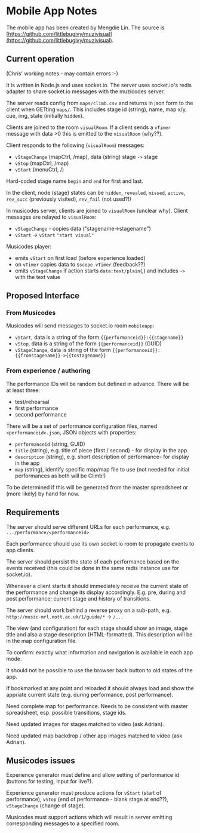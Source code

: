 # Mobile App Notes

The mobile app has been created by Mengdie Lin. The source is [https://github.com/littlebugivy/muzivisual](https://github.com/littlebugivy/muzivisual).

## Current operation

(Chris' working notes - may contain errors :-)

It is written in Node.js and uses socket.io. The server uses socket.io's redis adapter to share socket.io messages with the muzicodes server. 

The server reads config from `maps/climb.csv` and returns in json form to the client when GETting `maps/`. This includes stage id (string), name, map x/y, cue, img, state (initially `hidden`).

Clients are joined to the room `visualRoom`. If a client sends a `vTimer` message with data >0 this is emitted to the `visualRoom` (why??).

Client responds to the following (`visualRoom`) messages:
- `vStageChange` (mapCtrl, /map), data (string) stage `->` stage
- `vStop` (mapCtrl, /map)
- `vStart` (menuCtrl, /)

Hard-coded stage name `begin` and `end` for first and last.

In the client, node (stage) states can be `hidden`, `revealed`, `missed`, `active`, `rev_succ` (previously visited), `rev_fail` (not used?!)

In musicodes server, clients are joined to `visualRoom` (unclear why). Client messages are relayed to `visualRoom`:
- `vStageChange` - copies data ("stagename->stagename")
- `vStart` -> `vStart` `"start visual"`

Musicodes player:
- emits `vStart` on first load (before experience loaded)
- on `vTimer` copies data to `$scope.vTimer` (feedback??)
- emits `vStageChange` if action starts `data:text/plain`(,) and includes `->` with the text value

## Proposed Interface

### From Musicodes

Musicodes will send messages to socket.io room `mobileapp`:
- `vStart`, data is a string  of the form `{{performanceid}}:{{stagename}}`
- `vStop`, data is a string of the form `{{performanceid}}` (GUID)
- `vStageChange`, data is string of the form `{{performanceid}}:{{fromstagename}}->{{tostagename}}`

### From experience / authoring

The performance IDs will be random but defined in advance. There will be at least three:
- test/rehearsal
- first performance
- second performance

There will be a set of performance configuration files, named `<performanceid>.json`, JSON objects with properties:
- `performanceid` (string, GUID)
- `title` (string), e.g. title of piece (first / second) - for display in the app
- `description` (string), e.g. short description of performance- for display in the app
- `map` (string), identify specific map/map file to use (not needed for initial performances as both will be Climb!)

To be determined if this will be generated from the master spreadsheet or (more likely) by hand for now.

## Requirements

The server should serve different URLs for each performance, e.g. `.../performance/<performanceid>`

Each performance should use its own socket.io room to propagate events to app clients.

The server should persist the state of each performance based on the events received (this could be done in the same redis instance use for socket.io).

Whenever a client starts it should immediately receive the current state of the performance and change its display accordingly. E.g. pre, during and post performance; current stage and history of transitions.

The server should work behind a reverse proxy on a sub-path, e.g. `http://music-mrl.nott.ac.uk/1/guide/*` -> `/...` 

The view (and configuration) for each stage should show an image, stage title and also a stage description (HTML-formatted). This description will be in the map configuration file.

To confirm: exactly what information and navigation is available in each app mode.

It should not be possible to use the browser back button to old states of the app. 

If bookmarked at any point and reloaded it should always load and show the appriate current state (e.g. during performance, post performance).

Need complete map for performance. Needs to be consistent with master spreadsheet, esp. possible transitions, stage ids.

Need updated images for stages matched to video (ask Adrian).

Need updated map backdrop / other app images matched to video (ask Adrian).

## Musicodes issues

Experience generator must define and allow setting of performance id (buttons for testing, input for live?).

Experience generator must produce actions for `vStart` (start of performance), `vStop` (end of performance - blank stage at end??), `vStageChange` (change of stage).

Musicodes must support actions which will result in server emitting corresponding messages to a specified room.
